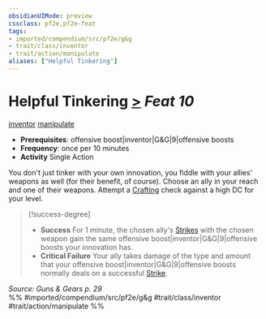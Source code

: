 ```yaml
---
obsidianUIMode: preview
cssclass: pf2e,pf2e-feat
tags:
- imported/compendium/src/pf2e/g&g
- trait/class/inventor
- trait/action/manipulate
aliases: ["Helpful Tinkering"]
---
```

# Helpful Tinkering  [>](chapter-9-playing-the-game.md#Actions "Single Action") *Feat 10*  
[inventor](rules/traits/inventor-g-g.md)  [manipulate](manipulate.md)  

- **Prerequisites**: offensive boost|inventor|G&G|9|offensive boosts
- **Frequency**: once per 10 minutes
- **Activity** Single Action

You don't just tinker with your own innovation, you fiddle with your allies' weapons as well (for their benefit, of course). Choose an ally in your reach and one of their weapons. Attempt a [Crafting](../skills.md#Crafting) check against a high DC for your level.

> [!success-degree] 
> - **Success** For 1 minute, the chosen ally's [Strikes](strike.md) with the chosen weapon gain the same offensive boost|inventor|G&G|9|offensive boosts your innovation has.
> - **Critical Failure** Your ally takes damage of the type and amount that your offensive boost|inventor|G&G|9|offensive boosts normally deals on a successful [Strike](strike.md).

*Source: Guns & Gears p. 29*  
%% #imported/compendium/src/pf2e/g&g #trait/class/inventor #trait/action/manipulate %%